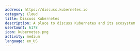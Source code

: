 ```yaml
---
address: https://discuss.kubernetes.io
category: Cloud
title: Discuss Kubernetes
description: A place to discuss Kubernetes and its ecosystem
userCount: 6178
icon: kubernetes.png
activity: medium
language: en_US
---
```

